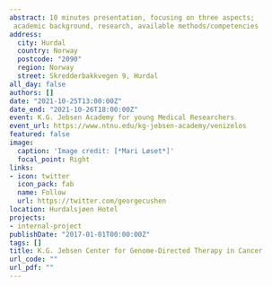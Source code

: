 ```yaml
---
abstract: 10 minutes presentation, focusing on three aspects;
 academic background, research, available methods/competencies  
address:
  city: Hurdal
  country: Norway
  postcode: "2090"
  region: Norway
  street: Skredderbakkvegen 9, Hurdal
all_day: false
authors: []
date: "2021-10-25T13:00:00Z"
date_end: "2021-10-26T18:00:00Z"
event: K.G. Jebsen Academy for young Medical Researchers
event_url: https://www.ntnu.edu/kg-jebsen-academy/venizelos
featured: false
image:
  caption: 'Image credit: [*Mari Løset*]'
  focal_point: Right
links:
- icon: twitter
  icon_pack: fab
  name: Follow
  url: https://twitter.com/georgecushen
location: Hurdalsjøen Hotel
projects:
- internal-project
publishDate: "2017-01-01T00:00:00Z"
tags: []
title: K.G. Jebsen Center for Genome-Directed Therapy in Cancer
url_code: ""
url_pdf: ""
---
```


